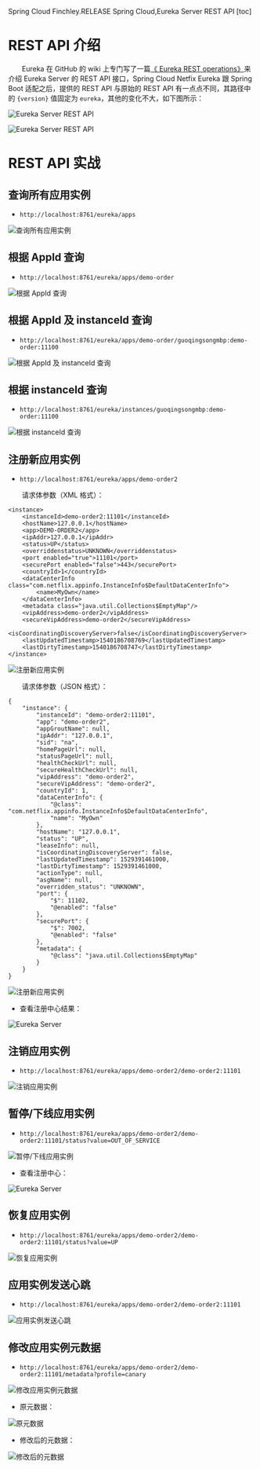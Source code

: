 Spring Cloud Finchley.RELEASE
Spring Cloud,Eureka Server REST API
[toc]

# REST API 介绍

&emsp;&emsp;Eureka 在 GitHub 的 wiki 上专门写了一篇[《 Eureka REST operations》](https://github.com/Netflix/eureka/wiki/Eureka-REST-operations)来介绍 Eureka Server 的 REST API 接口，Spring Cloud Netfix Eureka 跟 Spring Boot 适配之后，提供的 REST API 与原始的 REST API 有一点点不同，其路径中的 `{version}` 值固定为 `eureka`，其他的变化不大，如下图所示：

![Eureka Server REST API](http://img.lynchj.com/0b82c6b1486d47d5a900c3fcc8f7a481.png)

![Eureka Server REST API](http://img.lynchj.com/7623c331fe2846f48a40211ec6a45ad4.png)

# REST API 实战

## 查询所有应用实例

* `http://localhost:8761/eureka/apps`

![查询所有应用实例](http://img.lynchj.com/8aba965611054f8898e3fed2babb688d.png)

## 根据 AppId 查询

* `http://localhost:8761/eureka/apps/demo-order`

![根据 AppId 查询](http://img.lynchj.com/6399fe54d3134b12a94f068dc5f07d65.png)

## 根据 AppId 及 instanceId 查询

* `http://localhost:8761/eureka/apps/demo-order/guoqingsongmbp:demo-order:11100`

![根据 AppId 及 instanceId 查询](http://img.lynchj.com/4fe0aba9f38640b08ff742a41cb52c42.png)

## 根据 instanceId 查询

* `http://localhost:8761/eureka/instances/guoqingsongmbp:demo-order:11100`

![根据 instanceId 查询](http://img.lynchj.com/255455b511ff446c907f0702eef4b5db.png)

## 注册新应用实例

* `http://localhost:8761/eureka/apps/demo-order2`

&emsp;&emsp;请求体参数（XML 格式）：

```
<instance>
	<instanceId>demo-order2:11101</instanceId>
    <hostName>127.0.0.1</hostName>
	<app>DEMO-ORDER2</app>
    <ipAddr>127.0.0.1</ipAddr>
	<status>UP</status>
	<overriddenstatus>UNKNOWN</overriddenstatus>
	<port enabled="true">11101</port>
	<securePort enabled="false">443</securePort>
	<countryId>1</countryId>
	<dataCenterInfo class="com.netflix.appinfo.InstanceInfo$DefaultDataCenterInfo">
	    <name>MyOwn</name>
	</dataCenterInfo>
	<metadata class="java.util.Collections$EmptyMap"/>
	<vipAddress>demo-order2</vipAddress>
	<secureVipAddress>demo-order2</secureVipAddress>
	<isCoordinatingDiscoveryServer>false</isCoordinatingDiscoveryServer>
	<lastUpdatedTimestamp>1540186708769</lastUpdatedTimestamp>
	<lastDirtyTimestamp>1540186708747</lastDirtyTimestamp>
</instance>
```

![注册新应用实例](http://img.lynchj.com/d8a86e8432df4d3599fa77bf5eb171dd.png)

&emsp;&emsp;请求体参数（JSON 格式）：

```
{
	"instance": {
		"instanceId": "demo-order2:11101",
		"app": "demo-order2",
		"appGroutName": null,
		"ipAddr": "127.0.0.1",
		"sid": "na",
		"homePageUrl": null,
		"statusPageUrl": null,
		"healthCheckUrl": null,
		"secureHealthCheckUrl": null,
		"vipAddress": "demo-order2",
		"secureVipAddress": "demo-order2",
		"countryId": 1,
		"dataCenterInfo": {
			"@class": "com.netflix.appinfo.InstanceInfo$DefaultDataCenterInfo",
			"name": "MyOwn"
		},
		"hostName": "127.0.0.1",
		"status": "UP",
		"leaseInfo": null,
		"isCoordinatingDiscoveryServer": false,
		"lastUpdatedTimestamp": 1529391461000,
		"lastDirtyTimestamp": 1529391461000,
		"actionType": null,
		"asgName": null,
		"overridden_status": "UNKNOWN",
		"port": {
			"$": 11102,
			"@enabled": "false"
		},
		"securePort": {
			"$": 7002,
			"@enabled": "false"
		},
		"metadata": {
			"@class": "java.util.Collections$EmptyMap"
		}
	}
}
```

![注册新应用实例](http://img.lynchj.com/e10a10ab18164d0e910bc73b4294d22b.png)

* 查看注册中心结果：

![Eureka Server](http://img.lynchj.com/88d90397b870455eb66c4a879d1c303f.png)

## 注销应用实例

* `http://localhost:8761/eureka/apps/demo-order2/demo-order2:11101`

![注销应用实例](http://img.lynchj.com/10f15069802a4edcbaca6d0fb7ea7f41.png)

## 暂停/下线应用实例

* `http://localhost:8761/eureka/apps/demo-order2/demo-order2:11101/status?value=OUT_OF_SERVICE`

![暂停/下线应用实例](http://img.lynchj.com/0d6671f30ac646bf9f3b67bde4e06988.png)

* 查看注册中心：

![Eureka Server](http://img.lynchj.com/a3c1f11016674e81b024f6d7f9d079dc.png)

## 恢复应用实例

* `http://localhost:8761/eureka/apps/demo-order2/demo-order2:11101/status?value=UP`

![恢复应用实例](http://img.lynchj.com/46ee6d65a2284b2990bae4a18cec18d6.png)

## 应用实例发送心跳

* `http://localhost:8761/eureka/apps/demo-order2/demo-order2:11101`

![应用实例发送心跳](http://img.lynchj.com/17a9158e8794463cb6df450a520ba135.png)

## 修改应用实例元数据

* `http://localhost:8761/eureka/apps/demo-order2/demo-order2:11101/metadata?profile=canary`

![修改应用实例元数据](http://img.lynchj.com/06d0da7a8f7a4feb846832cc9adc41e4.png)

* 原元数据：

![原元数据](http://img.lynchj.com/17a9116ac11d4406b0b293d25044b591.png)

* 修改后的元数据：

![修改后的元数据](http://img.lynchj.com/250635e4306e452582f6b24b5c0e244b.png)
